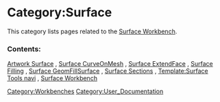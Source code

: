 # Category:Surface
This category lists pages related to the [Surface Workbench](Surface_Workbench.md).

### Contents:

[Artwork Surface](Artwork_Surface.md) , [Surface CurveOnMesh](Surface_CurveOnMesh.md) , [Surface ExtendFace](Surface_ExtendFace.md) , [Surface Filling](Surface_Filling.md) , [Surface GeomFillSurface](Surface_GeomFillSurface.md) , [Surface Sections](Surface_Sections.md) , [Template:Surface Tools navi](Template:Surface_Tools_navi.md) , [Surface Workbench](Surface_Workbench.md)

[Category:Workbenches](Category:Workbenches.md) [Category:User\_Documentation](Category:User_Documentation.md)
